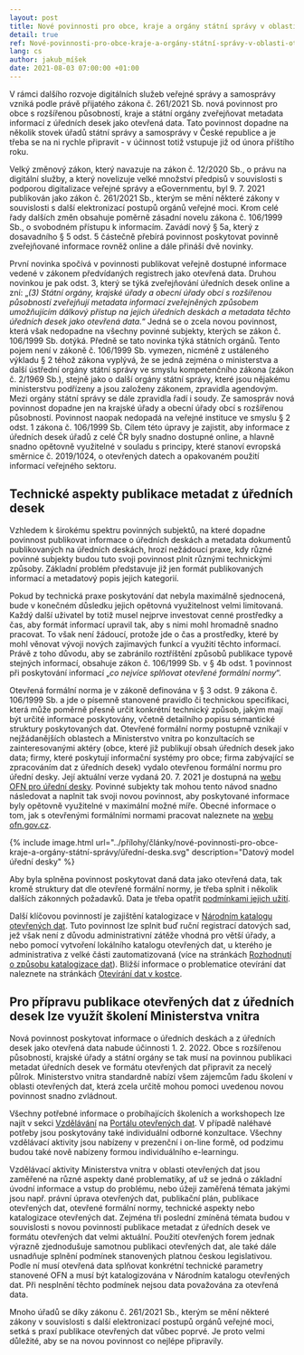 ```yaml
---
layout: post
title: Nové povinnosti pro obce, kraje a orgány státní správy v oblasti otevřených dat
detail: true
ref: Nové-povinnosti-pro-obce-kraje-a-orgány-státní-správy-v-oblasti-otevřených-dat
lang: cs
author: jakub_míšek
date: 2021-08-03 07:00:00 +01:00
---
```

V rámci dalšího rozvoje digitálních služeb veřejné správy a samosprávy vzniká podle právě přijatého zákona č. 261/2021 Sb. nová povinnost pro obce s rozšířenou působností, kraje a státní orgány zveřejňovat metadata informací z úředních desek jako otevřená data. Tato povinnost dopadne na několik stovek úřadů státní správy a samosprávy v České republice a je třeba se na ni rychle připravit - v účinnost totiž vstupuje již od února příštího roku.


<!--more-->

Velký změnový zákon, který navazuje na zákon č. 12/2020 Sb., o právu na digitální služby, a který novelizuje velké množství předpisů v souvislosti s podporou digitalizace veřejné správy a eGovernmentu, byl 9. 7. 2021 publikován jako zákon č. 261/2021 Sb., kterým se mění některé zákony v souvislosti s další elektronizací postupů orgánů veřejné moci. Krom celé řady dalších změn obsahuje poměrně zásadní novelu zákona č. 106/1999 Sb., o svobodném přístupu k informacím. Zavádí nový § 5a, který z dosavadního § 5 odst. 5 částečně přebírá povinnost poskytovat povinně zveřejňované informace rovněž online a dále přináší dvě novinky.

První novinka spočívá v povinnosti publikovat veřejně dostupné informace vedené v zákonem předvídaných registrech jako otevřená data. Druhou novinkou je pak odst. 3, který se týká zveřejňování úředních desek online a zní: „*(3) Státní orgány, krajské úřady a obecní úřady obcí s rozšířenou působností zveřejňují metadata informací zveřejněných způsobem umožňujícím dálkový přístup na jejich úředních deskách a metadata těchto úředních desek jako otevřená data.*“ Jedná se o zcela novou povinnost, která však nedopadne na všechny povinné subjekty, kterých se zákon č. 106/1999 Sb. dotýká. Předně se tato novinka týká státních orgánů. Tento pojem není v zákoně č. 106/1999 Sb. vymezen, nicméně z ustáleného výkladu § 2 téhož zákona vyplývá, že se jedná zejména o ministerstva a další ústřední orgány státní správy ve smyslu kompetenčního zákona (zákon č. 2/1969 Sb.), stejně jako o další orgány státní správy, které jsou nějakému ministerstvu podřízeny a jsou založeny zákonem, zpravidla agendovým. Mezi orgány státní správy se dále zpravidla řadí i soudy. Ze samospráv nová povinnost dopadne jen na krajské úřady a obecní úřady obcí s rozšířenou působností. Povinnost naopak nedopadá na veřejné instituce ve smyslu § 2 odst. 1 zákona č. 106/1999 Sb. 
Cílem této úpravy je zajistit, aby informace z úředních desek úřadů z celé ČR byly snadno dostupné online, a hlavně snadno opětovně využitelné v souladu s principy, které stanoví evropská směrnice č. 2019/1024, o otevřených datech a opakovaném použití informací veřejného sektoru.

## Technické aspekty publikace metadat z úředních desek

Vzhledem k širokému spektru povinných subjektů, na které dopadne povinnost publikovat informace o úředních deskách a metadata dokumentů publikovaných na úředních deskách, hrozí nežádoucí praxe, kdy různé povinné subjekty budou tuto svoji povinnost plnit různými technickými způsoby. Základní problém představuje již jen formát publikovaných informací a metadatový popis jejich kategorií.

Pokud by technická praxe poskytování dat nebyla maximálně sjednocená, bude v konečném důsledku jejich opětovná využitelnost velmi limitovaná. Každý další uživatel by totiž musel nejprve investovat cenné prostředky a čas, aby formát informací upravil tak, aby s nimi mohl hromadně snadno pracovat. To však není žádoucí, protože jde o čas a prostředky, které by mohl věnovat vývoji nových zajímavých funkcí a využití těchto informací. Právě z toho důvodu, aby se zabránilo roztříštění způsobů publikace typově stejných informací, obsahuje zákon č. 106/1999 Sb. v § 4b odst. 1 povinnost při poskytování informací „*co nejvíce splňovat otevřené formální normy*“.

Otevřená formální norma je v zákoně definována v § 3 odst. 9 zákona č. 106/1999 Sb. a jde o písemně stanovené pravidlo či technickou specifikaci, která může poměrně přesně určit konkrétní technický způsob, jakým mají být určité informace poskytovány, včetně detailního popisu sémantické struktury poskytovaných dat. Otevřené formální normy postupně vznikají v nejžádanějších oblastech a Ministerstvo vnitra po konzultacích se zainteresovanými aktéry (obce, které již publikují obsah úředních desek jako data; firmy, které poskytují informační systémy pro obce; firma zabývající se zpracováním dat z úředních desek) vydalo otevřenou formální normu pro úřední desky. Její aktuální verze vydaná 20. 7. 2021 je dostupná na [webu OFN pro úřední desky][OFN úřední desky]. Povinné subjekty tak mohou tento návod snadno následovat a naplnit tak svoji novou povinnost, aby poskytované informace byly opětovně využitelné v maximální možné míře. Obecné informace o tom, jak s otevřenými formálními normami pracovat naleznete na [webu ofn.gov.cz][ofn.gov.cz]. 

{% include image.html url="../přílohy/články/nové-povinnosti-pro-obce-kraje-a-orgány-státní-správy/úřední-deska.svg" description="Datový model úřední desky" %}

Aby byla splněna povinnost poskytovat daná data jako otevřená data, tak kromě struktury dat dle otevřené formální normy, je třeba splnit i několik dalších zákonných požadavků. Data je třeba opatřit [podmínkami jejich užití][podmínky užití].

Další klíčovou povinností je zajištění katalogizace v [Národním katalogu otevřených dat][NKOD]. Tuto povinnost lze splnit buď ruční registrací datových sad, jež však není z důvodu administrativní zátěže vhodná pro větší úřady, a nebo pomocí vytvoření lokálního katalogu otevřených dat, u kterého je administrativa z velké části zautomatizovaná (více na stránkách [Rozhodnutí o způsobu katalogizace dat][rozhodnutí o způsobu katalogizace]). Bližší informace o problematice otevírání dat naleznete na stránkách [Otevírání dat v kostce][otevírání dat v kostce].

## Pro přípravu publikace otevřených dat z úředních desek lze využít školení Ministerstva vnitra

Nová povinnost poskytovat informace o úředních deskách a z úředních desek jako otevřená data nabude účinnosti 1. 2. 2022. Obce s rozšířenou působností, krajské úřady a státní orgány se tak musí na povinnou publikaci metadat úředních desek ve formátu otevřených dat připravit za necelý půlrok. Ministerstvo vnitra standardně nabízí všem zájemcům řadu školení v oblasti otevřených dat, která zcela určitě mohou pomoci uvedenou novou povinnost snadno zvládnout.

Všechny potřebné informace o probíhajících školeních a workshopech  lze najít v sekci [Vzdělávání][POD vzdělávání] na [Portálu otevřených dat][POD]. V případě naléhavé potřeby jsou poskytovány také individuální odborné konzultace. Všechny vzdělávací aktivity jsou nabízeny v prezenční i on-line formě, od podzimu budou také nově nabízeny formou individuálního e-learningu.

Vzdělávací aktivity Ministerstva vnitra v oblasti otevřených dat jsou zaměřené na různé aspekty dané problematiky, ať už se jedná o základní úvodní informace a vstup do problému, nebo úžeji zaměřená témata jakými jsou např. právní úprava otevřených dat, publikační plán, publikace otevřených dat, otevřené formální normy, technické aspekty nebo katalogizace otevřených dat. Zejména tři poslední zmíněná témata budou v souvislosti s novou povinností publikace metadat z úředních desek ve formátu otevřených dat velmi aktuální. Použití otevřených forem jednak výrazně zjednodušuje samotnou publikaci otevřených dat, ale také dále usnadňuje splnění podmínek stanovených  platnou českou legislativou. Podle ní musí otevřená data splňovat konkrétní technické parametry stanovené OFN a musí být katalogizována v Národním katalogu otevřených dat. Při nesplnění těchto podmínek nejsou data považována za otevřená data.

Mnoho úřadů se díky zákonu č. 261/2021 Sb., kterým se mění některé zákony v souvislosti s další elektronizací postupů orgánů veřejné moci, setká s praxí publikace otevřených dat vůbec poprvé. Je proto velmi důležité, aby se na novou povinnost co nejlépe připravily.

    
[OFN úřední desky]: https://ofn.gov.cz/úřední-desky/2021-07-20/ "OFN pro úřední desky"
[ofn.gov.cz]: https://ofn.gov.cz/ "OFN"
[podmínky užití]: /pro-poskytovatele/otevřená-data/stanovení-podmínek-užití/ "Podmínky užití"
[NKOD]: https://data.gov.cz/datové-sady "NKOD"
[rozhodnutí o způsobu katalogizace]: /pro-poskytovatele/otevřená-data/rozhodnutí-o-otevírání-dat/ "Rozhodnutí o způsobu katalogizace"
[otevírání dat v kostce]: /informace/základy-otevřených-dat-pro-zájemce/ "Otevírání dat v kostce"
[POD]: https://data.gov.cz/ "Portál otevřených dat"
[POD vzdělávání]: https://data.gov.cz/vzdělávání/ "Portál otevřených dat - Vzdělávání"
